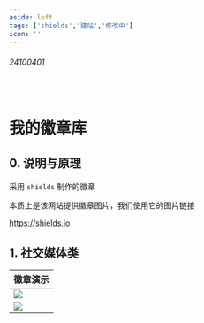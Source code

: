 ```yaml
---
aside: left
tags: ['shields','建站','修改中']
icon: ''
---
```

 
###### 24100401
 
<br/>

# 我的徽章库

## 0. 说明与原理

采用 `shields` 制作的徽章  

本质上是该网站提供徽章图片，我们使用它的图片链接  

https://shields.io  


## 1. 社交媒体类

|徽章演示|
|---|
|![](https://img.shields.io/badge/微信-12151-006666.svg?logo=wechat&logoColor=white&labelColor=006633)|
|![](https://img.shields.io/badge/bilibili-数码猿猴-red.svg?logo=bilibili&logoColor=white&labelColor=FF6666)|


